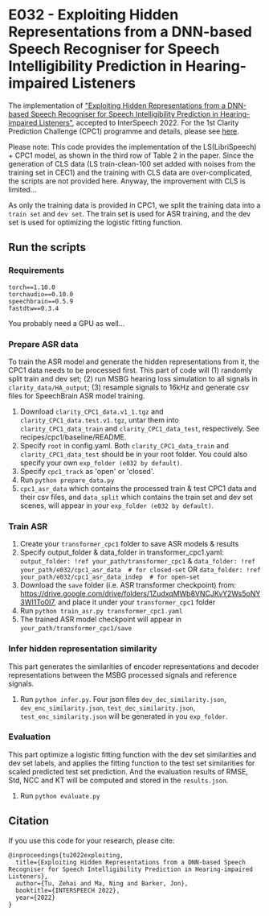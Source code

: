 # E032 - Exploiting Hidden Representations from a DNN-based Speech Recogniser for Speech Intelligibility Prediction in Hearing-impaired Listeners

The implementation of ["Exploiting Hidden Representations from a DNN-based Speech Recogniser for Speech Intelligibility Prediction in Hearing-impaired Listeners"](https://arxiv.org/abs/2204.04287), accepted to InterSpeech 2022. For the 1st Clarity Prediction Challenge (CPC1) programme and details, please see [here](https://claritychallenge.github.io/clarity2022-workshop/programme.html).

Please note: This code provides the implementation of the LS(LibriSpeech) + CPC1 model, as shown in the third row of Table 2 in the paper. Since the generation of CLS data (LS train-clean-100 set added with noises from the training set in CEC1) and the training with CLS data are over-complicated, the scripts are not provided here. Anyway, the improvement with CLS is limited...

As only the training data is provided in CPC1, we split the training data into a `train set` and `dev set`. The train set is used for ASR training, and the dev set is used for optimizing the logistic fitting function.

## Run the scripts

### Requirements

```
torch==1.10.0
torchaudio==0.10.0
speechbrain==0.5.9
fastdtw==0.3.4
```

You probably need a GPU as well...

### Prepare ASR data

To train the ASR model and generate the hidden representations from it, the CPC1 data needs to be processed first. This part of code will (1) randomly split train and dev set; (2) run MSBG hearing loss simulation to all signals in `clarity_data/HA_output`; (3) resample signals to 16kHz and generate csv files for SpeechBrain ASR model training.

1. Download `clarity_CPC1_data.v1_1.tgz` and `clarity_CPC1_data.test.v1.tgz`, untar them into `clarity_CPC1_data_train` and `clarity_CPC1_data_test`, respectively. See recipes/cpc1/baseline/README.
2. Specify `root` in config.yaml. Both `clarity_CPC1_data_train` and `clarity_CPC1_data_test` should be in your root folder. You could also specify your own `exp_folder (e032 by default)`.
3. Specify `cpc1_track` as 'open' or 'closed'.
4. Run `python prepare_data.py`
5. `cpc1_asr_data` which contains the processed train & test CPC1 data and their csv files, and `data_split` which contains the train set and dev set scenes, will appear in your `exp_folder (e032 by default)`.

### Train ASR

1. Create your `transformer_cpc1` folder to save ASR models & results
2. Specify output_folder & data_folder in transformer_cpc1.yaml:
`output_folder: !ref your_path/transformer_cpc1` &
`data_folder: !ref your_path/e032/cpc1_asr_data  # for closed-set`
OR
`data_folder: !ref your_path/e032/cpc1_asr_data_indep  # for open-set`
3. Download the `save` folder (i.e. ASR transformer checkpoint) from: https://drive.google.com/drive/folders/1ZudxqMWb8VNCJKvY2Ws5oNY3WI1To0I7, and place it under your `transformer_cpc1` folder
4. Run `python train_asr.py transformer_cpc1.yaml`
5. The trained ASR model checkpoint will appear in `your_path/transformer_cpc1/save`

### Infer hidden representation similarity

This part generates the similarities of encoder representations and decoder representations between the MSBG processed signals and reference signals.

1. Run `python infer.py`. Four json files `dev_dec_similarity.json`, `dev_enc_similarity.json`, `test_dec_similarity.json`, `test_enc_similarity.json` will be generated in you `exp_folder`.

### Evaluation

This part optimize a logistic fitting function with the dev set similarities and dev set labels, and applies the fitting function to the test set similarities for scaled predicted test set prediction. And the evaluation results of RMSE, Std, NCC and KT will be computed and stored in the `results.json`.

1. Run `python evaluate.py`

## Citation

If you use this code for your research, please cite:

```text
@inproceedings{tu2022exploiting,
  title={Exploiting Hidden Representations from a DNN-based Speech Recogniser for Speech Intelligibility Prediction in Hearing-impaired Listeners},
  author={Tu, Zehai and Ma, Ning and Barker, Jon},
  booktitle={INTERSPEECH 2022},
  year={2022}
}
```
